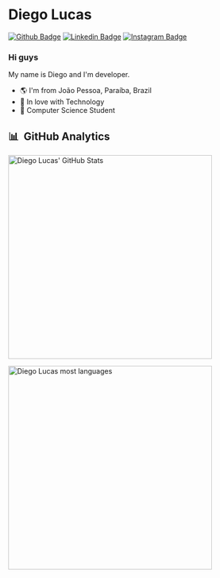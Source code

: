 # Diego Lucas

[![Github Badge](https://img.shields.io/badge/-Github-000?style=flat-square&logo=Github&logoColor=white&link=https://github.com/diegoandcontroll)](https://github.com/diegoandcontroll)
[![Linkedin Badge](https://img.shields.io/badge/-LinkedIn-blue?style=flat-square&logo=Linkedin&logoColor=white&link=https://www.linkedin.com/in/diego-lucas-293682181)](https://www.linkedin.com/in/diego-lucas-293682181)
[![Instagram Badge](https://img.shields.io/badge/-Instagram-C13584?style=flat-square&labelColor=C13584&logo=instagram&logoColor=white&link=https://www.instagram.com/yxydiego/)](https://www.instagram.com/yxydiego/)


### Hi guys 

My name is Diego and I'm developer.
- 🌎 I'm from João Pessoa, Paraíba, Brazil
- 💙 In love with Technology
- 💬 Computer Science Student

## 	:bar_chart: &nbsp;GitHub Analytics

<p align="left">
<img width="410em" src="[https://github-readme-stats.vercel.app/api?username=diegoandcontroll&layout=compact&theme=dracula&show_icons=true](https://github-readme-stats.vercel.app/api?username=diegoandcontroll&layout=compact&theme=dracula&show_icons=true)" alt="Diego Lucas' GitHub Stats"/>
</p>
<p align="left">
<img width="410em" src="[https://github-readme-stats.vercel.app/api/top-langs/?username=diegoandcontroll&layout=compact&theme=dracula&show_icons=true](https://github-readme-stats.vercel.app/api/top-langs/?username=diegoandcontroll&layout=compact&theme=dracula&show_icons=true)" alt="Diego Lucas most languages"/>
</p>
<br>
<br>
